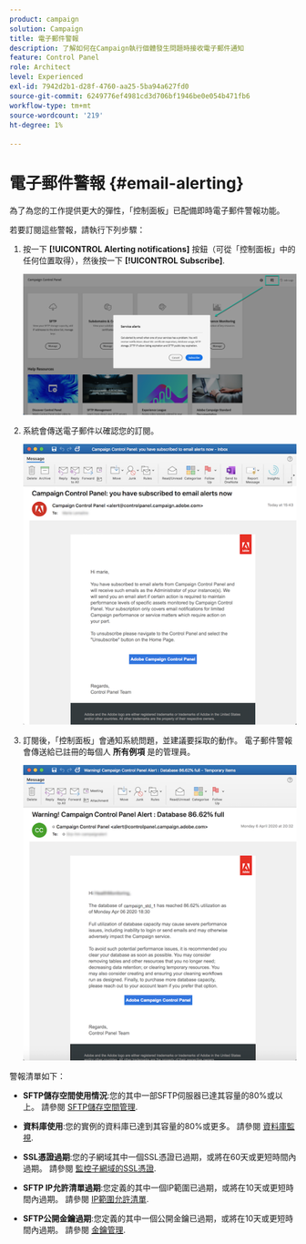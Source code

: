 ```yaml
---
product: campaign
solution: Campaign
title: 電子郵件警報
description: 了解如何在Campaign執行個體發生問題時接收電子郵件通知
feature: Control Panel
role: Architect
level: Experienced
exl-id: 7942d2b1-d28f-4760-aa25-5ba94a627fd0
source-git-commit: 6249776ef4981cd3d706bf1946be0e054b471fb6
workflow-type: tm+mt
source-wordcount: '219'
ht-degree: 1%

---
```


# 電子郵件警報 {#email-alerting}

為了為您的工作提供更大的彈性，「控制面板」已配備即時電子郵件警報功能。

若要訂閱這些警報，請執行下列步驟：

1. 按一下 **[!UICONTROL Alerting notifications]** 按鈕（可從「控制面板」中的任何位置取得），然後按一下 **[!UICONTROL Subscribe]**.

   ![](assets/subscribing.png)

1. 系統會傳送電子郵件以確認您的訂閱。

   ![](assets/email_subscription.png)

1. 訂閱後，「控制面板」會通知系統問題，並建議要採取的動作。 電子郵件警報會傳送給已註冊的每個人 **所有例項** 是的管理員。

   ![](assets/alert_sample.png)

警報清單如下：

* **SFTP儲存空間使用情況**:您的其中一部SFTP伺服器已達其容量的80%或以上。 請參閱 [SFTP儲存空間管理](../../sftp/using/sftp-storage-management.md).

* **資料庫使用**:您的實例的資料庫已達到其容量的80%或更多。 請參閱 [資料庫監視](../../performance-monitoring/using/database-monitoring.md).

* **SSL憑證過期**:您的子網域其中一個SSL憑證已過期，或將在60天或更短時間內過期。 請參閱 [監控子網域的SSL憑證](../../subdomains-certificates/using/monitoring-ssl-certificates.md).

* **SFTP IP允許清單過期**:您定義的其中一個IP範圍已過期，或將在10天或更短時間內過期。 請參閱 [IP範圍允許清單](../../sftp/using/ip-range-allow-listing.md).

* **SFTP公開金鑰過期**:您定義的其中一個公開金鑰已過期，或將在10天或更短時間內過期。 請參閱 [金鑰管理](../../sftp/using/key-management.md).